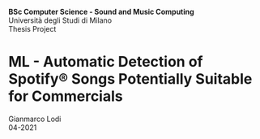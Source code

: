 <b>BSc Computer Science - Sound and Music Computing</b><br>Università degli Studi di Milano<br>Thesis Project
<h1> ML - Automatic Detection of Spotify® Songs Potentially Suitable for Commercials </h1>
Gianmarco Lodi </br> 04-2021


